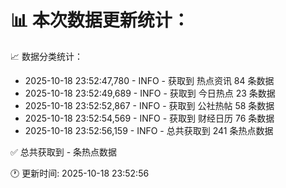 📊 本次数据更新统计：
==========================

📈 数据分类统计：
- 2025-10-18 23:52:47,780 - INFO - 获取到 热点资讯 84 条数据
- 2025-10-18 23:52:49,689 - INFO - 获取到 今日热点 23 条数据
- 2025-10-18 23:52:52,867 - INFO - 获取到 公社热帖 58 条数据
- 2025-10-18 23:52:54,569 - INFO - 获取到 财经日历 76 条数据
- 2025-10-18 23:52:56,159 - INFO - 总共获取到 241 条热点数据

✅ 总共获取到 - 条热点数据

🕐 更新时间: 2025-10-18 23:52:56
